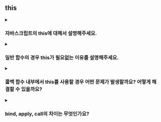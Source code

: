 ## this

<details>
  <summary><h3>자바스크립트의 this에 대해서 설명해주세요.</h3></summary>
  <p></p>
</details>
<details>
  <summary><h3>일반 함수의 경우 this가 필요없는 이유를 설명해주세요.</h3></summary>
  <li>함수가 객체의 메서드로 호출되지 않고, 독립적으로 실행되기 때문입니다. </li> 
  <li>함수가 객체의 메서드로 호출되면 this는 해당 객체를 참조하게 되어 객체의 속성이나 메서드에 접근할 수 있습니다.</li>
  <p></p>
</details>
<details>
  <summary><h3>콜백 함수 내부에서 this를 사용할 경우 어떤 문제가 발생할까요? 어떻게 해결할 수 있을까요?</h3></summary>
  <li>콜백함수에서 this는 의도하지 않은 객체를 가리킬 수 있습니다.</li>
  <li>이를 해결하기 위해 화살표 함수를 사용하거나 bind 함수를 통해서 this를 지정해 줄 수 있습니다.</li>
  <p></p>
</details>
<details>
  <summary><h3>bind, apply, call의 차이는 무엇인가요?</h3></summary>
  <li>bind, apply, call은 모두 자바스크립트에서 함수에 this를 바인딩하는 메서드입니다.</li>
  <li>apply와 call은 this 지정과 동시에 함수를 호출한다는 공통점이 있지만, 함수에 전달하는 매개변수의 전달 방식에 차이가 있습니다. call은 인자를 나열해서 함수의 매개변수로 전달하고, apply는 배열 형태로 매개변수를 묶어 전달합니다.</li>
  <li>bind의 경우 apply, call과 달리 함수를 즉시 호출하지 않고 해당 함수의 복사본을 반환합니다. 반환된 함수의 복사본은 나중에 호출할 수 있습니다.</li>
</details>
